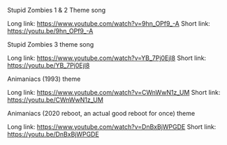 Stupid Zombies 1 & 2 Theme song

Long link: https://www.youtube.com/watch?v=9hn_OPf9_-A
Short link: https://youtu.be/9hn_OPf9_-A

Stupid Zombies 3 theme song

Long link: https://www.youtube.com/watch?v=YB_7Pj0Ejl8
Short link: https://youtu.be/YB_7Pj0Ejl8

Animaniacs (1993) theme

Long link: https://www.youtube.com/watch?v=CWnWwN1z_UM
Short link: https://youtu.be/CWnWwN1z_UM

Animaniacs (2020 reboot, an actual good reboot for once) theme

Long link: https://www.youtube.com/watch?v=DnBxBjWPGDE
Short link: https://youtu.be/DnBxBjWPGDE

